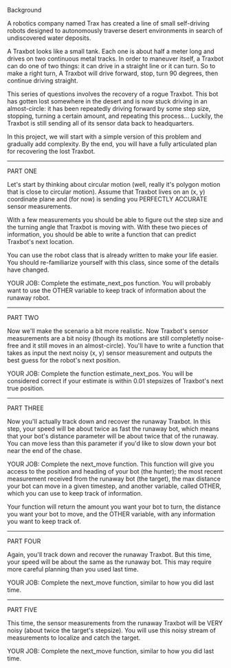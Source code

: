 Background

A robotics company named Trax has created a line of small self-driving robots 
designed to autonomously traverse desert environments in search of undiscovered
water deposits.

A Traxbot looks like a small tank. Each one is about half a meter long and drives
on two continuous metal tracks. In order to maneuver itself, a Traxbot can do one
of two things: it can drive in a straight line or it can turn. So to make a 
right turn, A Traxbot will drive forward, stop, turn 90 degrees, then continue
driving straight.

This series of questions involves the recovery of a rogue Traxbot. This bot has 
gotten lost somewhere in the desert and is now stuck driving in an almost-circle: it has
been repeatedly driving forward by some step size, stopping, turning a certain 
amount, and repeating this process... Luckily, the Traxbot is still sending all
of its sensor data back to headquarters.

In this project, we will start with a simple version of this problem and 
gradually add complexity. By the end, you will have a fully articulated
plan for recovering the lost Traxbot.

----------
PART ONE

Let's start by thinking about circular motion (well, really it's polygon motion
that is close to circular motion). Assume that Traxbot lives on 
an (x, y) coordinate plane and (for now) is sending you PERFECTLY ACCURATE sensor 
measurements. 

With a few measurements you should be able to figure out the step size and the 
turning angle that Traxbot is moving with.
With these two pieces of information, you should be able to 
write a function that can predict Traxbot's next location.

You can use the robot class that is already written to make your life easier. 
You should re-familiarize yourself with this class, since some of the details
have changed. 

YOUR JOB:
Complete the estimate_next_pos function. You will probably want to use
the OTHER variable to keep track of information about the runaway robot.

----------
PART TWO

Now we'll make the scenario a bit more realistic. Now Traxbot's
sensor measurements are a bit noisy (though its motions are still
completetly noise-free and it still moves in an almost-circle).
You'll have to write a function that takes as input the next
noisy (x, y) sensor measurement and outputs the best guess 
for the robot's next position.

YOUR JOB:
Complete the function estimate_next_pos. You will be considered 
correct if your estimate is within 0.01 stepsizes of Traxbot's next
true position. 

----------
PART THREE

Now you'll actually track down and recover the runaway Traxbot. 
In this step, your speed will be about twice as fast the runaway bot,
which means that your bot's distance parameter will be about twice that
of the runaway. You can move less than this parameter if you'd 
like to slow down your bot near the end of the chase. 

YOUR JOB:
Complete the next_move function. This function will give you access to 
the position and heading of your bot (the hunter); the most recent 
measurement received from the runaway bot (the target), the max distance
your bot can move in a given timestep, and another variable, called 
OTHER, which you can use to keep track of information.

Your function will return the amount you want your bot to turn, the 
distance you want your bot to move, and the OTHER variable, with any
information you want to keep track of.

----------
PART FOUR

Again, you'll track down and recover the runaway Traxbot. 
But this time, your speed will be about the same as the runaway bot. 
This may require more careful planning than you used last time.

YOUR JOB:
Complete the next_move function, similar to how you did last time. 

----------
PART FIVE

This time, the sensor measurements from the runaway Traxbot will be VERY 
noisy (about twice the target's stepsize). You will use this noisy stream
of measurements to localize and catch the target.

YOUR JOB:
Complete the next_move function, similar to how you did last time.

